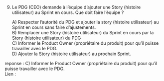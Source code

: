 
9) Le PDG (CEO) demande à l’équipe d’ajouter une Story (histoire utilisateur) au Sprint en cours. Que doit faire l’équipe ?

   
   A)          Respecter l’autorité du PDG et ajouter la story (histoire utilisateur) au Sprint en cours sans faire d’ajustements.        
   B)          Remplacer une Story (histoire utilisateur) du Sprint en cours par la Story (histoire utilisateur) du PDG        
   C)          Informer le Product Owner (propriétaire du produit) pour qu’il puisse travailler avec le PDG.        
   D)          Ajouter la Story (histoire utilisateur) au prochain Sprint.  

reponse :  C)  Informer le Product Owner (propriétaire du produit) pour qu’il puisse travailler avec le PDG.       
Lien : 
